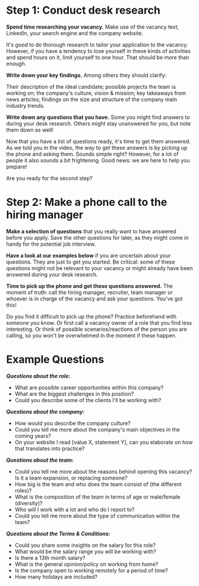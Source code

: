 # Step 1: Conduct desk research


**Spend time researching your vacancy.**
Make use of the vacancy text, LinkedIn, your search engine and the company website.

It's good to do thorough research to tailor your application to the vacancy. However, if you have a tendency to lose yourself in these kinds of activities and spend hours on it, limit yourself to one hour. That should be more than enough.


**Write down your key findings.** Among others they should clarify:

Their description of the ideal candidate;
possible projects the team is working on;
the company's culture, vision & mission;
key takeaways from news articles;
findings on the size and structure of the company
main industry trends.

**Write down any questions that you have.** Some you might find answers to during your desk research. Others might stay unanswered for you, but note them down as well!

Now that you have a list of questions ready, it's time to get them answered. As we told you in the video, the way to get these answers is by picking up the phone and asking them. Sounds simple right? However, for a lot of people it also sounds a bit frightening. Good news: we are here to help you prepare! 

Are you ready for the second step?


# Step 2: Make a phone call to the hiring manager

**Make a selection of questions** that you really want to have answered before you apply. Save the other questions for later, as they might come in handy for the potential job interview.

**Have a look at our examples below** if you are uncertain about your questions. They are just to get you started. Be critical: some of these questions might not be relevant to your vacancy or might already have been answered during your desk research.

**Time to pick up the phone and get these questions answered.** The moment of truth: call the hiring manager, recruiter, team manager or whoever is in charge of the vacancy and ask your questions. You’ve got this!

Do you find it difficult to pick up the phone? Practice beforehand with someone you know. Or first call a vacancy owner of a role that you find less interesting. Or think of possible scenarios/reactions of the person you are calling, so you won't be overwhelmed in the moment if these happen.

# Example Questions
**_Questions about the role:_**
- What are possible career opportunities within this company?
- What are the biggest challenges in this position?
- Could you describe some of the clients I'll be working with?

**_Questions about the company:_**
- How would you describe the company culture?
- Could you tell me more about the company's main objectives in the coming years?
- On your website I read [value X, statement Y], can you elaborate on how that translates into practice?

**_Questions about the team:_**
- Could you tell me more about the reasons behind opening this vacancy? Is it a team expansion, or replacing someone?
- How big is the team and who does the team consist of (the different roles)?
- What is the composition of the team in terms of age or male/female (diversity)?
- Who will I work with a lot and who do I report to?
- Could you tell me more about the type of communication within the team?

**_Questions about the Terms & Conditions:_**
- Could you share some insights on the salary for this role? 
- What would be the salary range you will be working with?
- Is there a 13th month salary?
- What is the general opinion/policy on working from home?
- Is the company open to working remotely for a period of time?
- How many holidays are included?